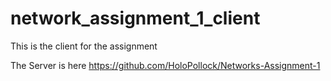# network_assignment_1_client
This is the client for the assignment

The Server is here https://github.com/HoloPollock/Networks-Assignment-1
